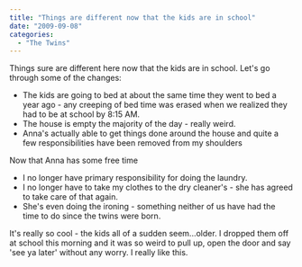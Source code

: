 ```yaml
---
title: "Things are different now that the kids are in school"
date: "2009-09-08"
categories: 
  - "The Twins"
---
```


Things sure are different here now that the kids are in school. Let's go through some of the changes:

- The kids are going to bed at about the same time they went to bed a year ago - any creeping of bed time was erased when we realized they had to be at school by 8:15 AM.
- The house is empty the majority of the day - really weird.
- Anna's actually able to get things done around the house and quite a few responsibilities have been removed from my shoulders

Now that Anna has some free time

- I no longer have primary responsibility for doing the laundry.
- I no longer have to take my clothes to the dry cleaner's - she has agreed to take care of that again.
- She's even doing the ironing - something neither of us have had the time to do since the twins were born.

It's really so cool - the kids all of a sudden seem...older. I dropped them off at school this morning and it was so weird to pull up, open the door and say 'see ya later' without any worry. I really like this.
